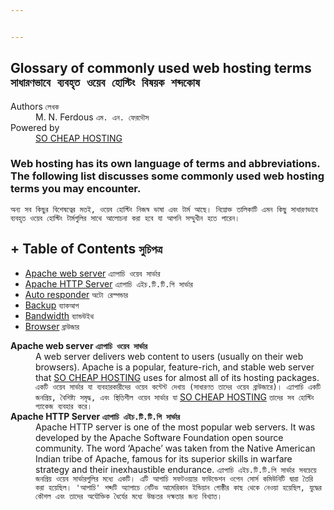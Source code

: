 ```yaml
---


---
```


<h2 id="glossary-of-commonly-used-web-hosting-terms-সাধারণভাবে-ব্যবহৃত-ওয়েব-হোস্টিং-বিষয়ক-শব্দকোষ">Glossary of commonly used web hosting terms <code>সাধারণভাবে ব্যবহৃত ওয়েব হোস্টিং বিষয়ক শব্দকোষ</code></h2>
<dl>
<dt>Authors <code>লেখক</code></dt>
<dd>M. N. Ferdous <code>এম. এন. ফেরদৌস</code></dd>
<dt>Powered by</dt>
<dd><a href="https://socheaphosting.com">SO CHEAP HOSTING</a></dd>
</dl>
<h3 id="web-hosting-has-its-own-language-of-terms-and-abbreviations.-the-following-list-discusses-some-commonly-used-web-hosting-terms-you-may-encounter.">Web hosting has its own language of terms and abbreviations. The following list discusses some commonly used web hosting terms you may encounter.</h3>
<p><code>অন্য সব কিছুর বিশেষত্বের মতই, ওয়েব হোস্টিং নিজস্ব ভাষা এবং টার্ম আছে। নিম্নোক্ত তালিকাটি এমন কিছু সাধারণভাবে ব্যবহৃত ওয়েব হোস্টিং টার্মগুলির সাথে আলোচনা করা হবে যা আপনি সম্মুখীন হতে পারেন।</code></p>
<h2 id="table-of-contents-সুচিপত্র">+ Table of Contents <code>সুচিপত্র</code></h2>
<ul>
<li><a href="#Apache-web-server">Apache web server</a> <code>এ্যাপাচি ওয়েব সার্ভার</code></li>
<li><a href="#Apache-HTTP-Server">Apache HTTP Server</a> <code>এ্যাপাচি এইচ.টি.টি.পি সার্ভার</code></li>
<li><a href="#Auto-responder">Auto responder</a> <code>অটো রেস্পন্ডার</code></li>
<li><a href="#Backup">Backup</a> <code>ব্যাকআপ</code></li>
<li><a href="#Bandwidth">Bandwidth</a> <code>ব্যান্ডউইথ</code></li>
<li><a href="#Browser">Browser</a> <code>ব্রাউজার</code></li>
</ul>
<dl>
<dt><strong><a id="Apache-web-server">Apache web server</a> <code>এ্যাপাচি ওয়েব সার্ভার</code></strong></dt>
<dd>A web server delivers web content to users (usually on their web browsers). Apache is a popular, feature-rich, and stable web server that <a href="https://socheaphosting.com">SO CHEAP HOSTING</a> uses for almost all of its hosting packages.<br>
<code>একটি ওয়েব সার্ভার যা ব্যবহারকারীদের ওয়েব কন্টেন্ট দেখায় (সাধারণত তাদের ওয়েব ব্রাউজারে)। এ্যাপাচি একটি জনপ্রিয়, বৈশিষ্ট্য সমৃদ্ধ, এবং স্থিতিশীল ওয়েব সার্ভার যা</code> <a href="https://socheaphosting.com">SO CHEAP HOSTING</a> <code>তাদের সব হোস্টিং প্যাকেজ ব্যবহার করে।</code></dd>
<dt><strong><a id="Apache-HTTP-Server">Apache HTTP Server</a> <code>এ্যাপাচি এইচ.টি.টি.পি সার্ভার</code></strong></dt>
<dd>Apache HTTP server is one of the most popular web servers. It was developed by the Apache Software Foundation open source community. The word ‘Apache’ was taken from the Native American Indian tribe of Apache, famous for its superior skills in warfare strategy and their inexhaustible endurance. <code>এ্যাপাচি এইচ.টি.টি.পি সার্ভার সবচেয়ে জনপ্রিয় ওয়েব সার্ভারগুলির মধ্যে একটি। এটি আপাচি সফটওয়্যার ফাউন্ডেশন ওপেন সোর্স কমিউনিটি দ্বারা তৈরি করা হয়েছিল। 'আপাচি' শব্দটি অ্যাপাচে নেটিভ আমেরিকান ইন্ডিয়ান গোষ্ঠীর কাছ থেকে নেওয়া হয়েছিল, যুদ্ধের কৌশল এবং তাদের অযৌক্তিক ধৈর্যের মধ্যে উচ্চতর দক্ষতার জন্য বিখ্যাত।</code></dd>
</dl>

